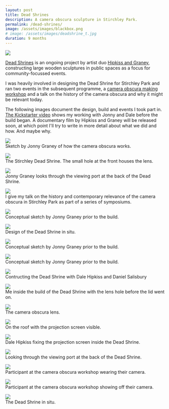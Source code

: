 ```yaml
---
layout: post
title: Dead Shrines
description: A camera obscura sculpture in Stirchley Park.
permalink: /dead-shrines/
image: /assets/images/blackbox.png
# image: /assets/images/deadshrine_t.jpg
duration: 9 months
---
```


![](http://art.peteashton.com/assets/images/deadshines00004.jpg)

[Dead Shrines](https://www.hipkissandgraney.com/the-dead-shrines-project) is an ongoing project by artist duo [Hipkiss and Graney](https://www.hipkissandgraney.com/), constructing large wooden sculptures in public spaces as a focus for community-focussed events. 

I was heavily involved in designing the Dead Shrine for Stirchley Park and ran two events in the subsequent programme, a [camera obscura making workshop](https://www.instagram.com/p/Byfe0_sl0-y/) and a talk on the history of the camera obscura and why it might be relevant today. 

The following images document the design, build and events I took part in. [The Kickstarter video](https://www.kickstarter.com/projects/stirchleyshrine/the-dead-shrines-project-stirchley-park?ref=user_menu) shows my working with Jonny and Dale before the build began. A documentary film by Hipkiss and Graney will be released soon, at which point I'll try to write in more detail about what we did and how. And maybe why. 

![](http://art.peteashton.com/assets/images/deadshines00001.jpg)  
Sketch by Jonny Graney of how the camera obscura works.

![](http://art.peteashton.com/assets/images/deadshines00002.jpg)  
The Stirchley Dead Shrine. The small hole at the front houses the lens. 

![](http://art.peteashton.com/assets/images/deadshines00005.jpg)  
Jonny Graney looks through the viewing port at the back of the Dead Shrine.

![](http://art.peteashton.com/assets/images/deadshines00011.jpg)  
I give my talk on the history and contemporary relevance of the camera obscura in Stirchley Park as part of a series of symposiums. 

![](http://art.peteashton.com/assets/images/deadshines00013.jpg)  
Conceptual sketch by Jonny Graney prior to the build.

![](http://art.peteashton.com/assets/images/deadshines00015.jpg)  
Design of the Dead Shrine in situ. 

![](http://art.peteashton.com/assets/images/deadshines00017.jpg)  
Conceptual sketch by Jonny Graney prior to the build.

![](http://art.peteashton.com/assets/images/deadshines00019.jpg)  
Conceptual sketch by Jonny Graney prior to the build.

![](http://art.peteashton.com/assets/images/deadshines00025.jpg)  
Contructing the Dead Shrine with Dale Hipkiss and Daniel Salisbury

![](http://art.peteashton.com/assets/images/deadshines00026.jpg)  
Me inside the build of the Dead Shrine with the lens hole before the lid went on. 

![](http://art.peteashton.com/assets/images/deadshines00027.jpg)  
The camera obscura lens. 

![](http://art.peteashton.com/assets/images/deadshines00028.jpg)  
On the roof with the projection screen visible.

![](http://art.peteashton.com/assets/images/deadshines00029.jpg)  
Dale Hipkiss fixing the projection screen inside the Dead Shrine. 

![](http://art.peteashton.com/assets/images/deadshines00030.jpg)  
Looking through the viewing port at the back of the Dead Shrine. 

![](http://art.peteashton.com/assets/images/deadshines00031.jpg)  
Participant at the camera obscura workshop wearing their camera.

![](http://art.peteashton.com/assets/images/deadshines00032.jpg)  
Participant at the camera obscura workshop showing off their camera. 

![](http://art.peteashton.com/assets/images/deadshines00003.jpg)  
The Dead Shrine in situ.


